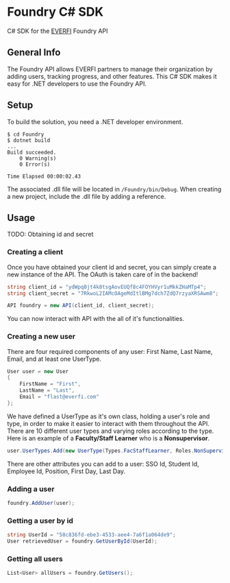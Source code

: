 # Foundry C# SDK
C# SDK for the [EVERFI](https://www.everfi.com) Foundry API

## General Info
The Foundry API allows EVERFI partners to manage their organization by adding users, tracking progress, and other features. This C# SDK makes it easy for .NET developers to use the Foundry API. 

## Setup
To build the solution, you need a .NET developer environment.
```
$ cd Foundry
$ dotnet build
...
Build succeeded.
    0 Warning(s)
    0 Error(s)

Time Elapsed 00:00:02.43
```
The associated .dll file will be located in `/Foundry/bin/Debug`. When creating a new project, include the .dll file by adding a reference.

## Usage
TODO: Obtaining id and secret
### Creating a client
Once you have obtained your client id and secret, you can simply create a new instance of the API. The OAuth is taken care of in the backend!
```c#
string client_id = "ydWpq0jt4k8tsgAovEUQf8c4FOYHVyr1uMkkZHaMTp4";
string client_secret = "7RkwoL2IAMcOAgeMdItlBMg7dch7ZdQ7rzyaXRSAwm8";

API foundry = new API(client_id, client_secret);
```
You can now interact with API with the all of it's functionalities.
### Creating a new user
There are four required components of any user: First Name, Last Name, Email, and at least one UserType.
```c#
User user = new User
{
    FirstName = "First",
    LastName = "Last",
    Email = "flast@everfi.com"
};
```
We have defined a UserType as it's own class, holding a user's role and type, in order to make it easier to interact with them throughout the API. There are 10 different user types and varying roles according to the type. Here is an example of a **Faculty/Staff Learner** who is a **Nonsupervisor**.
```c#
user.UserTypes.Add(new UserType(Types.FacStaffLearner, Roles.NonSupervisor));
```
There are other attributes you can add to a user: SSO Id, Student Id, Employee Id, Position, First Day, Last Day.
### Adding a user
```c#
foundry.AddUser(user);
```
### Getting a user by id
```c#
string UserId = "58c836fd-ebe3-4533-aee4-7a6f1a064de9";
User retrievedUser = foundry.GetUserById(UserId);
```
### Getting all users
```c#
List<User> allUsers = foundry.GetUsers();
```
